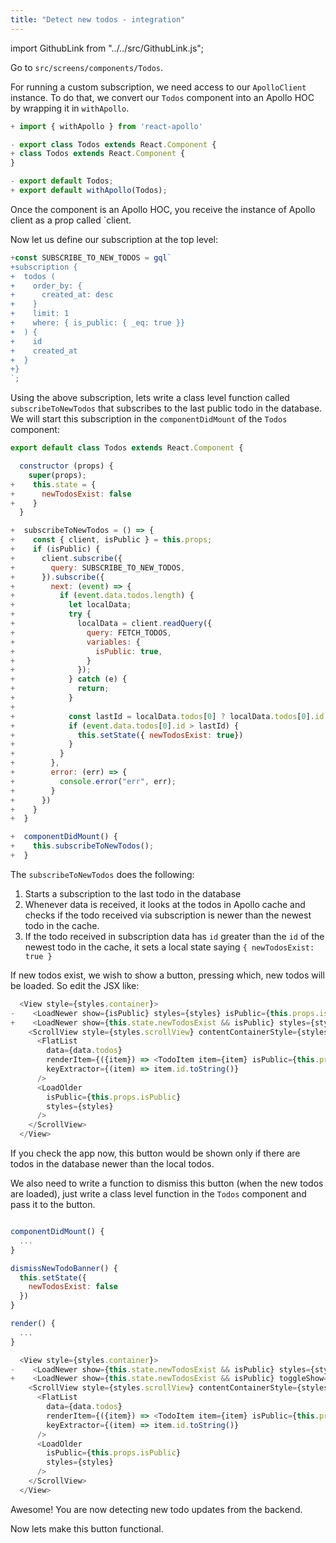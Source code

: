 ```yaml
---
title: "Detect new todos - integration"
---
```


import GithubLink from "../../src/GithubLink.js";

Go to `src/screens/components/Todos`.

For running a custom subscription, we need access to our `ApolloClient` instance. To do that, we convert our `Todos` component into an Apollo HOC by wrapping it in `withApollo`.

<GithubLink link="https://github.com/hasura/graphql-engine/blob/master/community/learn/graphql-tutorials/tutorials/react-native-apollo/app-final/src/screens/components/Todo/Todos.js" text="Todos.js"/>

```js
+ import { withApollo } from 'react-apollo'

- export class Todos extends React.Component {
+ class Todos extends React.Component {
}

- export default Todos;
+ export default withApollo(Todos);
```

Once the component is an Apollo HOC, you receive the instance of Apollo client as a prop called `client.

Now let us define our subscription at the top level:

```js
+const SUBSCRIBE_TO_NEW_TODOS = gql`
+subscription {
+  todos (
+    order_by: {
+      created_at: desc
+    }
+    limit: 1
+    where: { is_public: { _eq: true }}
+  ) {
+    id
+    created_at
+  }
+}
`;
```

Using the above subscription, lets write a class level function called `subscribeToNewTodos` that subscribes to the last public todo in the database. We will start this subscription in the `componentDidMount` of the `Todos` component:

```js
export default class Todos extends React.Component {

  constructor (props) {
    super(props);
+    this.state = {
+      newTodosExist: false
+    }
  }

+  subscribeToNewTodos = () => {
+    const { client, isPublic } = this.props;
+    if (isPublic) {
+      client.subscribe({
+        query: SUBSCRIBE_TO_NEW_TODOS,
+      }).subscribe({
+        next: (event) => {
+          if (event.data.todos.length) {
+            let localData;
+            try {
+              localData = client.readQuery({
+                query: FETCH_TODOS,
+                variables: {
+                  isPublic: true,
+                }
+              });
+            } catch (e) {
+              return;
+            } 
+            
+            const lastId = localData.todos[0] ? localData.todos[0].id : 0;
+            if (event.data.todos[0].id > lastId) {
+              this.setState({ newTodosExist: true})
+            }
+          }
+        },
+        error: (err) => {
+          console.error("err", err);
+        }
+      })
+    }
+  }

+  componentDidMount() {
+    this.subscribeToNewTodos();
+  }

```

The `subscribeToNewTodos` does the following:

1. Starts a subscription to the last todo in the database
2. Whenever data is received, it looks at the todos in Apollo cache and checks if the todo received via subscription is newer than the newest todo in the cache.
3. If the todo received in subscription data has `id` greater than the `id` of the newest todo in the cache, it sets a local state saying `{ newTodosExist: true }`

If new todos exist, we wish to show a button, pressing which, new todos will be loaded. So edit the JSX like:

```js
  <View style={styles.container}>
-    <LoadNewer show={isPublic} styles={styles} isPublic={this.props.isPublic}/>
+    <LoadNewer show={this.state.newTodosExist && isPublic} styles={styles} isPublic={this.props.isPublic}/>
    <ScrollView style={styles.scrollView} contentContainerStyle={styles.scrollViewContainer}>
      <FlatList
        data={data.todos}
        renderItem={({item}) => <TodoItem item={item} isPublic={this.props.isPublic}/>}
        keyExtractor={(item) => item.id.toString()}
      />
      <LoadOlder
        isPublic={this.props.isPublic}
        styles={styles}
      />
    </ScrollView>
  </View>
```

If you check the app now, this button would be shown only if there are todos in the database newer than the local todos.

We also need to write a function to dismiss this button (when the new todos are loaded), just write a class level function in the `Todos` component and pass it to the button.


```js

componentDidMount() {
  ...
}

dismissNewTodoBanner() {
  this.setState({
    newTodosExist: false
  })
}

render() {
  ...
}

```


```js
  <View style={styles.container}>
-    <LoadNewer show={this.state.newTodosExist && isPublic} styles={styles} isPublic={this.props.isPublic}/>
+    <LoadNewer show={this.state.newTodosExist && isPublic} toggleShow={this.dismissNewTodoBanner} styles={styles} isPublic={this.props.isPublic}/>
    <ScrollView style={styles.scrollView} contentContainerStyle={styles.scrollViewContainer}>
      <FlatList
        data={data.todos}
        renderItem={({item}) => <TodoItem item={item} isPublic={this.props.isPublic}/>}
        keyExtractor={(item) => item.id.toString()}
      />
      <LoadOlder
        isPublic={this.props.isPublic}
        styles={styles}
      />
    </ScrollView>
  </View>
```

Awesome! You are now detecting new todo updates from the backend.

Now lets make this button functional.
